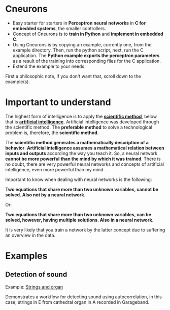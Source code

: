 

# Cneurons

- Easy starter for starters in **Perceptron neural networks** in **C for embedded systems**, the smaller controllers.
- Concept of Cneurons is to **train in Python** and **implement in embedded C**.
- Using Cneurons is by copying an example, currently one, from the example directory. Then, run the python script, next, run the C application. The **Python example exports the perceptron parameters** as a result of the training into corresponding files for the C application.
- Extend the example to your needs.

First a philosophic note, if you don't want that, scroll down to the example(s).

# Important to understand

The highest form of intelligence is to apply the **[scientific method](https://en.wikipedia.org/wiki/Scientific_method)**, below that is **[artificial intelligence](https://en.wikipedia.org/wiki/Artificial_intelligence)**. Artificial intelligence was developed through the scientific method. The **preferable method** to solve a technological problem is, therefore, the **scientific method**.

The **scientific method generates a mathematically description of a behavior**. **Artificial intelligence assumes a mathematical relation between inputs and outputs** according the way you teach it. So, a neural network **cannot be more powerful than the mind by which it was trained**. There is no doubt, there are very powerful neural networks and concepts of artificial intelligence, even more powerful than my mind.

Important to know when dealing with neural networks is the following:

**Two equations that share more than two unknown variables, cannot be solved. Also not by a neural network.**

Or:

**Two equations that share more than two unknown variables, can be solved, however, having multiple solutions. Also in a neural network.**

It is very likely that you train a network by the latter concept due to suffering an overview in the data.

# Examples
## Detection of sound

Example: [Strings and organ](https://github.com/andriesbron/Cneurons/tree/master/examples/stringsandorgan)

Demonstrates a workflow for detecting sound using autocorrelation, in this case, strings in E from cathedral organ in A recorded in Garageband.

